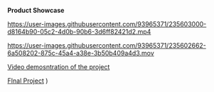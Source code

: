 **Product Showcase**


https://user-images.githubusercontent.com/93965371/235603000-d8164b90-05c2-4d0b-90b6-3d6ff82421d2.mp4


https://user-images.githubusercontent.com/93965371/235602662-6a508202-875c-45a4-a38e-3b50b409a4d3.mov

[Video demosntration of the project](https://youtu.be/O8_9IP1zYKc)

[FInal Project](https://user-images.githubusercontent.com/93965371/235604958-a3827f45-7ddb-41f0-aa16-e559887f122f.png)
)

